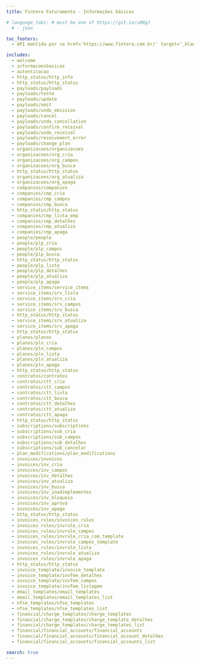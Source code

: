 ```yaml
---
title: Fintera Faturamento - Informações básicas

# language_tabs: # must be one of https://git.io/vQNgJ
  # - json

toc_footers:
  - API mantida por <a href='https://www.fintera.com.br/' target="_blank" >Fintera</a>.

includes:
  - welcome
  - informacoesbasicas
  - autenticacao
  - http_status/http_info
  - http_status/http_status
  - payloads/payloads
  - payloads/teste
  - payloads/update
  - payloads/emit
  - payloads/undo_emission
  - payloads/cancel
  - payloads/undo_cancellation
  - payloads/confirm_receival
  - payloads/undo_receival
  - payloads/receivement_error
  - payloads/change_plan
  - organizacoes/organizacoes
  - organizacoes/org_cria
  - organizacoes/org_campos
  - organizacoes/org_busca
  - http_status/http_status
  - organizacoes/org_atualiza
  - organizacoes/org_apaga
  - companies/companies
  - companies/cmp_cria
  - companies/cmp_campos
  - companies/cmp_busca
  - http_status/http_status
  - companies/cmp_lista_emp
  - companies/cmp_detalhes
  - companies/cmp_atualiza
  - companies/cmp_apaga
  - people/people
  - people/plp_cria
  - people/plp_campos
  - people/plp_busca
  - http_status/http_status
  - people/plp_lista
  - people/plp_detalhes
  - people/plp_atualiza
  - people/plp_apaga
  - service_items/service_items
  - service_items/srv_lista
  - service_items/srv_cria
  - service_items/srv_campos
  - service_items/srv_busca
  - http_status/http_status
  - service_items/srv_atualiza
  - service_items/srv_apaga
  - http_status/http_status
  - planos/planos
  - planos/pln_cria
  - planos/pln_campos
  - planos/pln_lista
  - planos/pln_atualiza
  - planos/pln_apaga
  - http_status/http_status
  - contratos/contratos
  - contratos/ctt_cria
  - contratos/ctt_campos
  - contratos/ctt_lista
  - contratos/ctt_busca
  - contratos/ctt_detalhes
  - contratos/ctt_atualiza
  - contratos/ctt_apaga
  - http_status/http_status
  - subscriptions/subscriptions
  - subscriptions/sub_cria
  - subscriptions/sub_campos
  - subscriptions/sub_detalhes
  - subscriptions/sub_cancelar
  - plan_modifications/plan_modifications
  - invoices/invoices
  - invoices/inv_cria
  - invoices/inv_campos
  - invoices/inv_detalhes
  - invoices/inv_atualiza
  - invoices/inv_busca
  - invoices/inv_inadimplementes
  - invoices/inv_bloqueio
  - invoices/inv_aprova
  - invoices/inv_apaga
  - http_status/http_status
  - invoices_rules/invoices_rules
  - invoices_rules/invrule_cria
  - invoices_rules/invrule_campos
  - invoices_rules/invrule_cria_com_template
  - invoices_rules/invrule_campos_template
  - invoices_rules/invrule_lista
  - invoices_rules/invrule_atualiza
  - invoices_rules/invrule_apaga
  - http_status/http_status
  - invoice_template/invoice_template
  - invoice_template/invTem_detalhes
  - invoice_template/invTem_campos
  - invoice_template/invTem_listagem
  - email_templates/email_templates
  - email_templates/email_templates_list
  - nfse_templates/nfse_templates
  - nfse_templates/nfse_templates_list
  - financial/charge_templates/charge_templates
  - financial/charge_templates/charge_template_detalhes
  - financial/charge_templates/charge_templates_list
  - financial/financial_accounts/financial_accounts
  - financial/financial_accounts/financial_account_detalhes
  - financial/financial_accounts/financial_accounts_list

search: true
---
```

